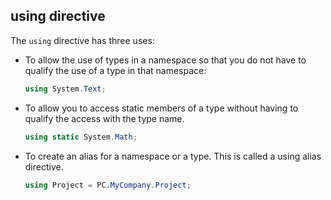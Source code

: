 ## using directive

The `using` directive has three uses:
- To allow the use of types in a namespace so that you do not have to qualify the use of a type in that namespace:
	```c#
	using System.Text; 
	```
- To allow you to access static members of a type without having to qualify the access with the type name.
	```c#
	using static System.Math;
	```
- To create an alias for a namespace or a type. This is called a using alias directive.
	```c#
	using Project = PC.MyCompany.Project; 
	```
<!--stackedit_data:
eyJoaXN0b3J5IjpbMjAyMTE3Njc5NF19
-->